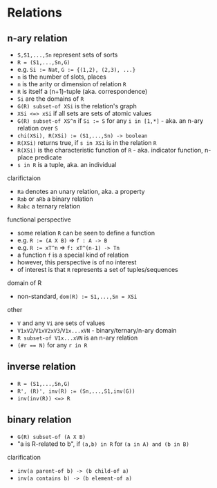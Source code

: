 
# Relations

<!-- ======================================================================= -->
## n-ary relation

* `S,S1,...,Sn` represent sets of sorts
* `R = (S1,...,Sn,G)`
* e.g. `Si := Nat`, `G := {(1,2), (2,3), ...}`
* `n` is the number of slots, places
* `n` is the arity or dimension of relation `R`
* `R` is itself a (n+1)-tuple (aka. correspondence)
* `Si` are the domains of `R`
* `G(R) subset-of XSi` is the relation's graph
* `XSi <=> xSi` if all sets are sets of atomic values
* `G(R) subset-of XS^n` if `Si := S` for any `i in [1,*]` -
  aka. an n-ary relation over `S`
* `chi(XSi), R(XSi) := (S1,...,Sn) -> boolean`
* `R(XSi)` returns true, if `s in XSi` is in the relation `R`
* `R(XSi)` is the characteristic function of `R` -
  aka. indicator function, n-place predicate
* `s in R` is a tuple, aka. an individual

clarifictaion

* `Ra` denotes an unary relation, aka. a property
* `Rab` or `aRb` a binary relation
* `Rabc` a ternary relation

functional perspective

* some relation `R` can be seen to define a function
* e.g. `R := (A X B)` => `f : A -> B`
* e.g. `R := xT^n` => `f: xT^(n-1) -> Tn`
* a function `f` is a special kind of relation
* however, this perspective is of no interest
* of interest is that `R` represents a set of tuples/sequences

<!-- ======================================================================= -->
domain of R

* non-standard, `dom(R) := S1,...,Sn = XSi`

other

* `V` and any `Vi` are sets of values
* `V1xV2`/`V1xV2xV3`/`V1x...xVN` - binary/ternary/n-ary domain
* `R subset-of V1x...xVN` is an n-ary relation
* `(#r == N)` for any `r in R`

<!-- ======================================================================= -->
## inverse relation

* `R = (S1,...,Sn,G)`
* `R', (R)', inv(R) := (Sn,...,S1,inv(G))`
* `inv(inv(R)) <=> R`

<!-- ======================================================================= -->
## binary relation

* `G(R) subset-of (A X B)`
* "a is R-related to b", if `(a,b) in R` for `(a in A) and (b in B)`

clarification

* `inv(a parent-of b) -> (b child-of a)`
* `inv(a contains b) -> (b element-of a)`
